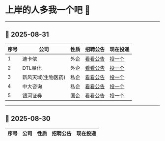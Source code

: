 # 上岸的人多我一个吧 💼

---

## 📅 2025-08-31
| 序号 | 公司 | 性质 | 招聘公告 | 现在投递 |
|------|------|------|----------|----------|
| 1 | 迪卡侬 | 外企 | [看看公告](https://mp.weixin.qq.com/s/Q1AbtYbqiNFoSzfY7r4z0g) | [投一个](https://wecruit.hotjob.cn/SU64631fe6bef57c0907f133c4/pb/school.html?projectCode=0&showProjectBanner=true) |
| 2 | DTL量化 | 外企 | [看看公告](https://mp.weixin.qq.com/s/jbm_k736z58FJwhrQYHu5A) | [投一个](https://www.dytechlab.com/dtlweb/campaign/) |
| 3 | 新风天域(生物医药) | 私企 | [看看公告](https://mp.weixin.qq.com/s/bBItsA78rspldV647pQlbg) | [投一个](https://new-frontier.hotjob.cn/) |
| 4 | 中大咨询 | 私企 | [看看公告](https://mp.weixin.qq.com/s/bBItsA78rspldV647pQlbg) | [投一个](https://www.mpgroup.cn/careers_31.html) |
| 5 | 银河证券 | 国企 | [看看公告](https://mp.weixin.qq.com/s/776Kb_mhhm6T_1nbdNOP4g) | [投一个](https://chinastock.zhiye.com/custom/campusxq?hideMenu=1&jobAdId=e1d0e271-4558-40d7-b85c-a2df24767603&activityGuid=) |

---

## 📅 2025-08-30
| 序号 | 公司 | 性质 | 招聘公告 | 现在投递 |
|------|------|------|----------|----------|

